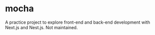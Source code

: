 # mocha

A practice project to explore front-end and back-end development with Next.js and Nest.js. Not maintained.